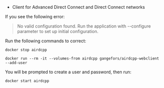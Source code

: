 - Client for Advanced Direct Connect and Direct Connect networks

If you see the following error:

> No valid configuration found. Run the application with --configure parameter to set up initial configuration.
>
>

Run the following commands to correct:

```docker stop airdcpp```

```docker run --rm -it --volumes-from airdcpp gangefors/airdcpp-webclient --add-user```

You will be prompted to create a user and password, then run:

```docker start airdcpp```
